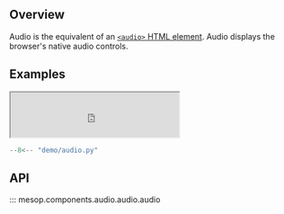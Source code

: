 ## Overview

Audio is the equivalent of an [`<audio>` HTML element](https://developer.mozilla.org/en-US/docs/Web/HTML/Element/audio). Audio displays the browser's native audio controls.

## Examples

<iframe class="component-demo" src="https://mesop-dev.github.io/mesop/demo/?demo=audio" style="height: 80px"></iframe>

```python
--8<-- "demo/audio.py"
```

## API

::: mesop.components.audio.audio.audio
